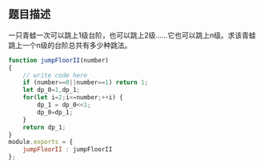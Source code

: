 ## 题目描述
一只青蛙一次可以跳上1级台阶，也可以跳上2级……它也可以跳上n级。求该青蛙跳上一个n级的台阶总共有多少种跳法。
```js
function jumpFloorII(number)
{
    // write code here
    if (number==0||number==1) return 1;
    let dp_0=1,dp_1;
    for(let i=2;i<=number;++i) {
        dp_1 = dp_0<<1;
        dp_0=dp_1;
    }
    return dp_1;
}
module.exports = {
    jumpFloorII : jumpFloorII
};
```